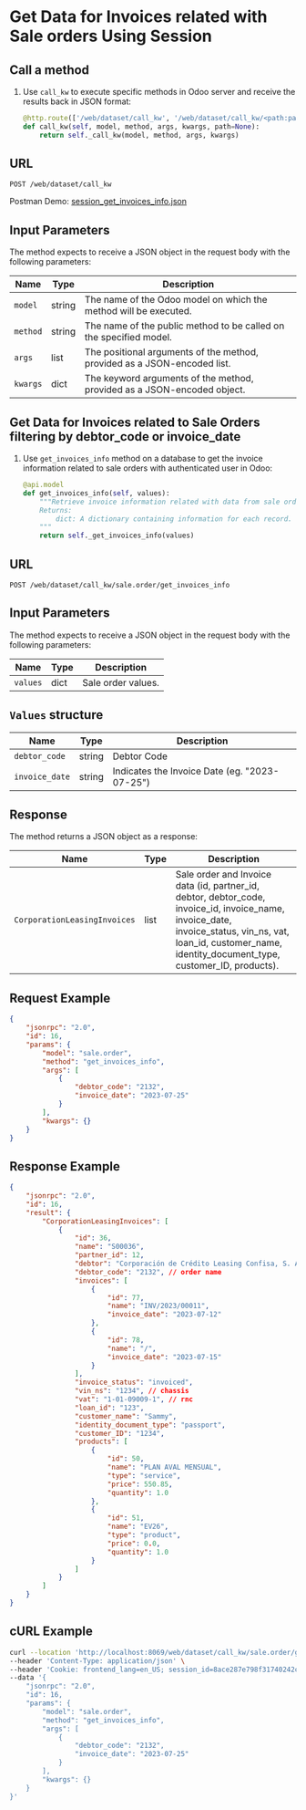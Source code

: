 Get Data for Invoices related with Sale orders Using Session
===========================================

Call a method
-------------

1. Use `call_kw` to execute specific methods in Odoo server and receive the results back in JSON format:

    ```python
    @http.route(['/web/dataset/call_kw', '/web/dataset/call_kw/<path:path>'], type='json', auth="user")
    def call_kw(self, model, method, args, kwargs, path=None):
        return self._call_kw(model, method, args, kwargs)
    ```

## URL

```
POST /web/dataset/call_kw
```

Postman Demo: [session_get_invoices_info.json](postman_collection.json)

## Input Parameters

The method expects to receive a JSON object in the request body with the following parameters:

| Name        | Type    | Description                                                                   |
|-------------|---------|-------------------------------------------------------------------------------|
| `model`     | string  | The name of the Odoo model on which the method will be executed.              |
| `method`    | string  | The name of the public method to be called on the specified model.            |
| `args`      | list    | The positional arguments of the method, provided as a JSON-encoded list.      |
| `kwargs`    | dict    | The keyword arguments of the method, provided as a JSON-encoded object.       |

Get Data for Invoices related to Sale Orders filtering by debtor_code or invoice_date
-------------------------------------

1. Use `get_invoices_info` method on a database to get the invoice information related to sale orders with authenticated user in Odoo:

    ```python
    @api.model
    def get_invoices_info(self, values):
        """Retrieve invoice information related with data from sale orders.
        Returns:
            dict: A dictionary containing information for each record.
        """
        return self._get_invoices_info(values)
    ```

## URL

```
POST /web/dataset/call_kw/sale.order/get_invoices_info
```

## Input Parameters

The method expects to receive a JSON object in the request body with the following parameters:

| Name        | Type    | Description                                                                        |
|-------------|---------|------------------------------------------------------------------------------------|
| `values`    | dict    | Sale order values.                                                                 |

## `Values` structure

| Name                            | Type              | Description                                          |
|---------------------------------|-------------------|------------------------------------------------------|
| `debtor_code`                   | string            | Debtor Code                                          |
| `invoice_date`                  | string            | Indicates the Invoice Date (eg. "2023-07-25")        |

## Response

The method returns a JSON object as a response:

| Name                         | Type | Description                                                          |
|------------------------------|------|----------------------------------------------------------------------|
| `CorporationLeasingInvoices` | list | Sale order and Invoice data (id, partner_id, debtor, debtor_code, invoice_id, invoice_name, invoice_date, invoice_status, vin_ns, vat, loan_id, customer_name, identity_document_type, customer_ID, products).  |

## Request Example

```json
{
    "jsonrpc": "2.0",
    "id": 16,
    "params": {
        "model": "sale.order",
        "method": "get_invoices_info",
        "args": [
            {
                "debtor_code": "2132",
                "invoice_date": "2023-07-25"
            }
        ],
        "kwargs": {}
    }
}
```

## Response Example

```json
{
    "jsonrpc": "2.0",
    "id": 16,
    "result": {
        "CorporationLeasingInvoices": [
            {
                "id": 36,
                "name": "S00036",
                "partner_id": 12,
                "debtor": "Corporación de Crédito Leasing Confisa, S. A.",
                "debtor_code": "2132", // order name
                "invoices": [
                    {
                        "id": 77,
                        "name": "INV/2023/00011",
                        "invoice_date": "2023-07-12"
                    },
                    {
                        "id": 78,
                        "name": "/",
                        "invoice_date": "2023-07-15"
                    }
                ],
                "invoice_status": "invoiced",
                "vin_ns": "1234", // chassis
                "vat": "1-01-09009-1", // rnc
                "loan_id": "123",
                "customer_name": "Sammy",
                "identity_document_type": "passport",
                "customer_ID": "1234",
                "products": [
                    {
                        "id": 50,
                        "name": "PLAN AVAL MENSUAL",
                        "type": "service",
                        "price": 550.85,
                        "quantity": 1.0
                    },
                    {
                        "id": 51,
                        "name": "EV26",
                        "type": "product",
                        "price": 0.0,
                        "quantity": 1.0
                    }
                ]
            }
        ]
    }
}
```

## cURL Example

```bash
curl --location 'http://localhost:8069/web/dataset/call_kw/sale.order/get_installed_services' \
--header 'Content-Type: application/json' \
--header 'Cookie: frontend_lang=en_US; session_id=8ace287e798f31740242c2a1cdbe8b45352d7e72' \
--data '{
    "jsonrpc": "2.0",
    "id": 16,
    "params": {
        "model": "sale.order",
        "method": "get_invoices_info",
        "args": [
            {
                "debtor_code": "2132",
                "invoice_date": "2023-07-25"
            }
        ],
        "kwargs": {}
    }
}'
```
